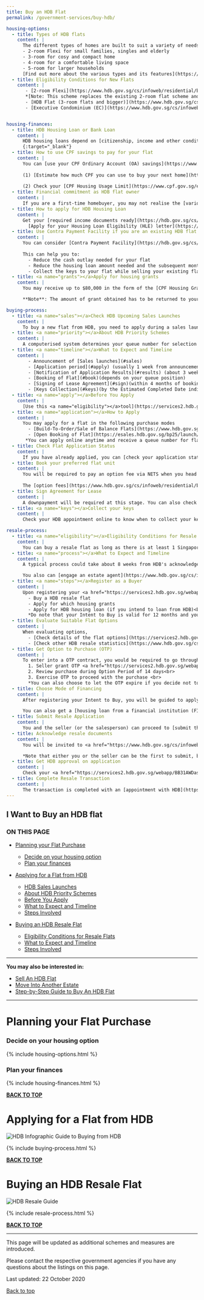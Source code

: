 ```yaml
---
title: Buy an HDB Flat
permalink: /government-services/buy-hdb/

housing-options:
  - title: Types of HDB flats
    content: |
      The different types of homes are built to suit a variety of needs such as:
      - 2-room Flexi for small families, singles and elderly
      - 3-room for cosy and compact home
      - 4-room for a comfortable living space
      - 5-room for larger households      
      [Find out more about the various types and its features](https://www.hdb.gov.sg/cs/infoweb/residential/buying-a-flat/new/types-of-flats){:target="_blank"}
  - title: Eligibility Conditions for New Flats
    content: | 
       - [2-room Flexi](https://www.hdb.gov.sg/cs/infoweb/residential/buying-a-flat/new/eligibility/2-room-flexi-flat){:target="_blank}<br>
       *[Note: This scheme replaces the existing 2-room flat scheme and Studio Apartment (SA) scheme.]*<br>
       - [HDB Flat (3-room flats and bigger)](https://www.hdb.gov.sg/cs/infoweb/residential/buying-a-flat/new/eligibility/hdb-flat){:target="_blank}<br>
       - [Executive Condominium (EC)](https://www.hdb.gov.sg/cs/infoweb/residential/buying-a-flat/new/sales-launches/executive-condominiums){:target="_blank}<br>


housing-finances:
  - title: HDB Housing Loan or Bank Loan
    content: |
      HDB housing loans depend on [citizenship, income and other conditions](https://hdb.gov.sg/cs/infoweb/residential/financing-a-flat-purchase/housing-loan-from-hdb/eligibility-conditions){:target="_blank"}. Check your [eligibility to loan](https://services2.hdb.gov.sg/webapp/BP13EligCheck/BP13SHome?strSystem=CHECK){:target="_blank"}. You can also take [housing loans from banks](https://www.hdb.gov.sg/cs/infoweb/residential/financing-a-flat-purchase/housing-loan-from-banks)
      {:target="_blank"}
  - title: How to use CPF savings to pay for your flat
    content: |
      You can [use your CPF Ordinary Account (OA) savings](https://www.cpf.gov.sg/Members/Schemes/schemes/housing/public-housing-scheme){:target="_blank"} to buy new or resale HDB flats. 
      
      (1) [Estimate how much CPF you can use to buy your next home](https://www.cpf.gov.sg/eSvc/Web/Schemes/CpfHousingUsage/Input1){:target="_blank"}
      
      (2) Check your [CPF Housing Usage Limit](https://www.cpf.gov.sg/eSvc/Web/Schemes/CpfHousingUsage/Input1){:target="_blank"} so you do not use up your CPF savings for your home
  - title: Financial commitment as HDB flat owner
    content: |
      If you are a first-time homebuyer, you may not realise the [various payments](https://www.hdb.gov.sg/cs/infoweb/residential/servicing-your-hdb-housing-loan/loan-matters/payment){:target="_blank"} you have to make for an HDB housing loan.
  - title: How to apply for HDB Housing Loan
    content: |
      Get your [required income documents ready](https://hdb.gov.sg/cs/infoweb/residential/financing-a-flat-purchase/housing-loan-from-hdb/income-guidelines-and-other-documents){:target="_blank"} such as your payslips for the past three months and latest 15 months' CPF contribution history.
        [Apply for your Housing Loan Eligibility (HLE) letter](https://services2.hdb.gov.sg/webapp/BP27AWHLEApplication/BP27SHome){:target="_blank"} before your HDB appointment. 
  - title: Use Contra Payment Facility if you are an existing HDB flat owner
    content: |
      You can consider [Contra Payment Facility](https://hdb.gov.sg/cs/infoweb/residential/financing-a-flat-purchase/housing-loan-from-hdb/contra-payment-facility-for-new-flats){:target="_blank"} if you are buying an HDB flat and currently owns another HDB flat. 
      
      This can help you to:
        - Reduce the cash outlay needed for your flat
        - Reduce the housing loan amount needed and the subsequent monthly repayments (without incurring interest)
        - Collect the keys to your flat while selling your existing flat<br>
  - title: <a name="grants"></a>Apply for housing grants 
    content: |
      You may receive up to $80,000 in the form of the [CPF Housing Grants](https://www.hdb.gov.sg/cs/infoweb/residential/buying-a-flat/new/schemes-and-grants/cpf-housing-grants-for-hdb-flats/firsttimer-applicants){:target="_blank"}. Apply for these grants to lower the initial purchase price of flat <a href="/government-services/buying-a-hdb/book-flat/" target="_blank">your appointment with HDB</a> if you are eligible.

      **Note**: The amount of grant obtained has to be returned to your CPF Ordinary Account with accrued interest when you sell your flat later. It is <ins>not the same</ins> as subsidy where the prices are 'discounted'.

buying-process:
  - title: <a name="sales"></a>Check HDB Upcoming Sales Launches
    content: |
      To buy a new flat from HDB, you need to apply during a sales launch. [Check upcoming HDB sales launches](https://www.hdb.gov.sg/cs/infoweb/residential/buying-a-flat/new/sales-launches/bto-sbf-open-booking?anchor=upcomingBTO){:target="_blank"} and stay updated with [SMS updates](http://services2.hdb.gov.sg/webapp/BF08CESS/Index.jsp){:target="_blank"}
  - title: <a name="priority"></a>About HDB Priority Schemes
    content: | 
      A computerised system determines your queue number for selection of flats. Your chances may be improved through [HDB Priority Schemes](https://www.hdb.gov.sg/cs/infoweb/residential/buying-a-flat/new/eligibility/priority-schemes){:target="_blank"}. 
  - title: <a name="timeline"></a>What to Expect and Timeline
    content: | 
        - Announcement of [Sales launches](#sales)
        - [Application period](#apply) (usually 1 week from announcement date)
        - [Notification of Application Results](#results) (about 3 weeks for BTO; 6 weeks for Sales of Balance Flats)
        - [Booking of Flat](#book)(depends on your queue position)
        - [Signing of Lease Agreement](#sign)(within 4 months of booking a flat)
        - [Keys Collection](#keys)(by the Estimated Completed Date indicated on Lease Agreement)
  - title: <a name="apply"></a>Before You Apply 
    content: |
      [Use this <a name="eligibility"></a>tool](https://services2.hdb.gov.sg/webapp/BP13EligCheck/BP13SHome?strSystem=CHECK){:target="_blank"} to check your eligibility to buy an HDB flat (new or resale) with information e.g. gross monthly income of you and your co-applicants.
  - title: <a name="application"></a>How to Apply
    content: |
      You may apply for a flat in the following purchase modes
        - [Build-To-Order/Sale of Balance Flats](https://www.hdb.gov.sg/cs/infoweb/residential/buying-a-flat/new/sales-launches/bto-sbf-open-booking?anchor=upcomingBTO){:target="_blank"}
        - [Open Booking of Flat](https://esales.hdb.gov.sg/bp25/launch/open/OPEN_page_7142/home.html){:target="_blank"}<br>
       *You can apply online anytime and receive a queue number for flat booking and book a flat as early as the next working day, where possible.*
  - title: Check Flat Application Status
    content: |        
      If you have already applied, you can [check your application status](https://services2.hdb.gov.sg/webapp/BP13BTOENQWeb/BP13RSLT.jsp?strSystem=BTO1){:target="_blank"} and if an [details of flat selection appointment](https://services2.hdb.gov.sg/webapp/SX05AWSPCP/SX05PSPCPLogin.jsp){:target="_blank"} has been assigned.
  - title: Book your preferred flat unit
    content: | 
      You will be required to pay an option fee via NETS when you head down to HDB for the appointment to book your flat. You will also be invited to [apply housing grants](#grants) if eligible.
      
      The [option fees](https://www.hdb.gov.sg/cs/infoweb/residential/buying-a-flat/new/finance/costs-and-fees){:target="_blank"} depends on the type of flat you choose (e.g. $1000 for 3-room flats and $2000 for 4-room or larger flats).
  - title: Sign Agreement for Lease
    content: | 
      A downpayment will be required at this stage. You can also check with HDB if you can split your downpayment into 2 instalments using [Staggered Downpayment Scheme](https://www.hdb.gov.sg/cs/infoweb/residential/buying-a-flat/new/schemes-and-grants/staggered-downpayment-scheme){:target="_blank"}.
  - title: <a name="keys"></a>Collect your keys
    content: | 
      Check your HDB appointment online to know when to collect your keys <a href="https://services2.hdb.gov.sg/webapp/SX05AWSPCP/SX05PSPCPLogin.jsp" target="_blank">here.</a><br>

resale-process:
  - title: <a name="eligibility"></a>Eligibility Conditions for Resale Flats
    content: |
      You can buy a resale flat as long as there is at least 1 Singapore Citizen or 2 Singapore Permanent Residents (PR) to form an eligible family unit in the application. Read more about the [other eligibility conditions](https://www.hdb.gov.sg/cs/infoweb/residential/buying-a-flat/resale/eligibility-){:target="_blank"}
  - title: <a name="process"></a>What to Expect and Timeline
    content: | 
      A typical process could take about 8 weeks from HDB's acknowledgement of the resale application to the final step of completing the resale transaction.

      You also can [engage an estate agent](https://www.hdb.gov.sg/cs/infoweb/residential/buying-a-flat/resale/getting-started/managing-the-flat-purchase){:target="_blank"} to manage your flat purchase.
  - title: <a name="steps"></a>Register as a Buyer
    content: |
      Upon registering your <a href="https://services2.hdb.gov.sg/webapp/BB31AWDashboardWeb/BB31PLogin.jsp" target="_blank">Intent to Buy</a>, you will know whether you can:
        - Buy a HDB resale flat
        - Apply for which housing grants
        - Apply for HDB housing loan (if you intend to loan from HDB)<br>
        *Do note that your Intent to Buy is valid for 12 months and you need to reapply if no resale application is submitted.*
  - title: Evaluate Suitable Flat Options
    content: |
      When evaluating options,
        - [Check details of the flat options](https://services2.hdb.gov.sg/web/fi10/emap.html){:target="_blank"} such as past resale transactions, Ethnic Integration Policy quotas, Singapore/PR quotas        
        - [Check other HDB resale statistics](https://www.hdb.gov.sg/cs/infoweb/residential/buying-a-flat/resale/getting-started/resale-statistics){:target="_blank"} such as resale price index for overall HDB resale pricing trends.
  - title: Get Option to Purchase (OTP)
    content: |
      To enter into a OTP contract, you would be required to go through the following steps after agreeing on the selling price with the seller.
        1. Seller grant OTP <a href="https://services2.hdb.gov.sg/webapp/BB31AWDashboardWeb/BB31PLogin.jsp" target="_blank">online to you</a> with the agreed amount of Option Fee (between $1 to $1,000))
        2. Review purchase during Option Period of 14 days<br>
        3. Exercise OTP to proceed with the purchase <br>
        *You can also choose to let the OTP expire if you decide not to purchase.*<br>
  - title: Choose Mode of Financing
    content: |
      After registering your Intent to Buy, you will be guided to apply for an <a href="https://services2.hdb.gov.sg/webapp/BP27MaxLoan/BP27PMax1.jsp" target="_blank">HDB Loan Eligibility (HLE) letter</a>, if you are eligible and intend to get a housing loan from HDB. 

      You can also get a [housing loan from a financial institution (FI)](https://hdb.gov.sg/cs/infoweb/residential/financing-a-flat-purchase/housing-loan-from-banks"){:target="_blank"}. 
  - title: Submit Resale Application
    content: |
      You and the seller (or the salesperson) can proceed to [submit the resale application](https://www.hdb.gov.sg/cs/infoweb/residential/buying-a-flat/resale/procedures/resale-application){:target="_blank"} after you have exercised the Option to Purchase (OTP).
  - title: Acknowledge resale documents
    content: |
      You will be invited to <a href="https://www.hdb.gov.sg/cs/infoweb/residential/selling-a-flat/procedures/resale-application/after-submitting-a-resale-application-)" target="_blank">endorse resale documents and pay the resale fees online</a> before HDB approves the transaction.

      *Note that either you or the seller can be the first to submit, but the other party must submit their portion within 7 calendar days.*
  - title: Get HDB approval on application
    content: |
      Check your <a href="https://services2.hdb.gov.sg/webapp/BB31AWDashboardWeb/BB31PLogin.jsp" target="_blank">resale application status</a> or get notified via SMS once HDB updates on the status via HDB resale portal.
  - title: Complete Resale Transaction
    content: |
      The transaction is completed with an [appointment with HDB](https://www.hdb.gov.sg/cs/infoweb/residential/buying-a-flat/resale/procedures/resale-completion-){:target="_blank"}. Find out <a href="https://services2.hdb.gov.sg/webapp/BB31AWDashboardWeb/BB31PLogin.jsp" target="_blank">when your appointment will be</a>.    
---
```


## <a name="top"></a>I Want to Buy an HDB flat

### ON THIS PAGE
- [Planning your Flat Purchase](#plan)
  - [Decide on your housing option](#options)
  - [Plan your finances](#finances)

- [Applying for a Flat from HDB](#apply)
  - [HDB Sales Launches](#sales)
  - [About HDB Priority Schemes](#priority)
  - [Before You Apply](#apply)
  - [What to Expect and Timeline](#timeline)
  - [Steps Involved](#application)
  
- [Buying an HDB Resale Flat](#resale)
  - [Eligibility Conditions for Resale Flats](#eligibility)
  - [What to Expect and Timeline](#process)
  - [Steps Involved](#steps)

---------------------------------------
**You may also be interested in:**
  - [Sell An HDB Flat](/government-services/sell-hdb/)
  - [Move Into Another Estate](/government-services/move-in/)
  - [Step-by-Step Guide to Buy An HDB Flat](/government-services/buying-a-hdb/overview/)

---------------------------------------

# <a name="plan"></a>Planning your Flat Purchase

### <a name="options"></a>Decide on your housing option

{% include housing-options.html %}

### <a name="finances"></a>Plan your finances

{% include housing-finances.html %}


[**BACK TO TOP**](#top)


# Applying for a Flat from HDB
![HDB Infographic Guide to Buying from HDB](https://www.hdb.gov.sg/cs/infoweb/-/media/HDBContent/Images/EAPG/timeline.png)

{% include buying-process.html %}

[**BACK TO TOP**](#top)


# <a name="resale"></a>Buying an HDB Resale Flat
![HDB Resale Guide](https://www.hdb.gov.sg/cs/infoweb/-/media/HDBContent/Images/CCG/hdb-resale-portal-buyers-infographic.jpg)

{% include resale-process.html %}

[**BACK TO TOP**](#top)


---------------------------------------

This page will be updated as additional schemes and measures are introduced.

Please contact the respective government agencies if you have any questions about the listings on this page.  

Last updated: 22 October 2020
 
[Back to top](#top)
